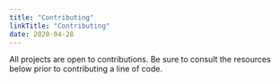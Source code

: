 ```yaml
---
title: "Contributing"
linkTitle: "Contributing"
date: 2020-04-28
---
```


All projects are open to contributions.
Be sure to consult the resources below prior to contributing a line of code.
